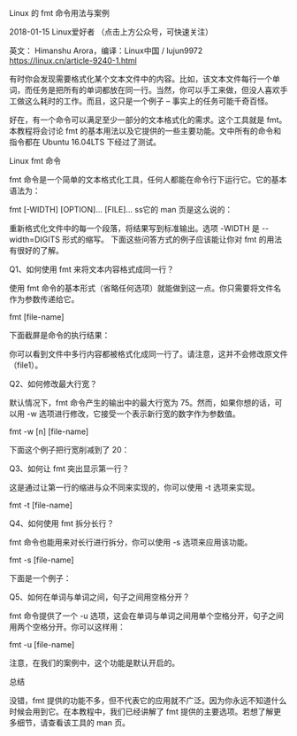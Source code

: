 Linux 的 fmt 命令用法与案例

2018-01-15 Linux爱好者
（点击上方公众号，可快速关注）

英文： Himanshu Arora，编译：Linux中国 /  lujun9972 
https://linux.cn/article-9240-1.html

有时你会发现需要格式化某个文本文件中的内容。比如，该文本文件每行一个单词，而任务是把所有的单词都放在同一行。当然，你可以手工来做，但没人喜欢手工做这么耗时的工作。而且，这只是一个例子 – 事实上的任务可能千奇百怪。

好在，有一个命令可以满足至少一部分的文本格式化的需求。这个工具就是 fmt。本教程将会讨论 fmt 的基本用法以及它提供的一些主要功能。文中所有的命令和指令都在 Ubuntu 16.04LTS 下经过了测试。

Linux fmt 命令

fmt 命令是一个简单的文本格式化工具，任何人都能在命令行下运行它。它的基本语法为：

fmt [-WIDTH] [OPTION]... [FILE]...
ss它的 man 页是这么说的：

重新格式化文件中的每一个段落，将结果写到标准输出。选项 -WIDTH 是 --width=DIGITS 形式的缩写。
下面这些问答方式的例子应该能让你对 fmt 的用法有很好的了解。

Q1、如何使用 fmt 来将文本内容格式成同一行？

使用 fmt 命令的基本形式（省略任何选项）就能做到这一点。你只需要将文件名作为参数传递给它。

fmt [file-name]

下面截屏是命令的执行结果：



你可以看到文件中多行内容都被格式化成同一行了。请注意，这并不会修改原文件（file1）。

Q2、如何修改最大行宽？

默认情况下，fmt 命令产生的输出中的最大行宽为 75。然而，如果你想的话，可以用 -w 选项进行修改，它接受一个表示新行宽的数字作为参数值。

fmt -w [n] [file-name]

下面这个例子把行宽削减到了 20：



Q3、如何让 fmt 突出显示第一行？

这是通过让第一行的缩进与众不同来实现的，你可以使用 -t 选项来实现。

fmt -t [file-name]



Q4、如何使用 fmt 拆分长行？

fmt 命令也能用来对长行进行拆分，你可以使用 -s 选项来应用该功能。

fmt -s [file-name]

下面是一个例子：



Q5、如何在单词与单词之间，句子之间用空格分开？

fmt 命令提供了一个 -u 选项，这会在单词与单词之间用单个空格分开，句子之间用两个空格分开。你可以这样用：

fmt -u [file-name]

注意，在我们的案例中，这个功能是默认开启的。

总结

没错，fmt 提供的功能不多，但不代表它的应用就不广泛。因为你永远不知道什么时候会用到它。在本教程中，我们已经讲解了 fmt 提供的主要选项。若想了解更多细节，请查看该工具的 man 页。